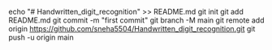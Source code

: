 echo "# Handwritten_digit_recognition" >> README.md
git init
git add README.md
git commit -m "first commit"
git branch -M main
git remote add origin https://github.com/sneha5504/Handwritten_digit_recognition.git
git push -u origin main
